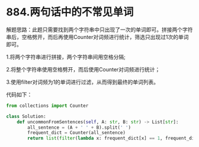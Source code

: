 # 884.两句话中的不常见单词

解题思路：此题只需要找到两个字符串中只出现了一次的单词即可。拼接两个字符串后，空格劈开，而后再使用Counter对词频进行统计，筛选只出现过1次的单词即可。

1.将两个字符串进行拼接，两个字符串间用空格分隔;

2.将整个字符串使用空格劈开，而后使用Counter对词频进行统计；

3.使用filter对词频为1的单词进行过滤，从而得到最终的单词列表。

代码如下：

```python
from collections import Counter

class Solution:
    def uncommonFromSentences(self, A: str, B: str) -> List[str]:
        all_sentence = (A + ' ' + B).split(' ')
        frequent_dict = Counter(all_sentence)
        return list(filter(lambda x: frequent_dict[x] == 1, frequent_dict))
```